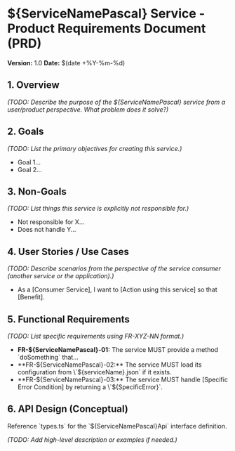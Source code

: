 # ${ServiceNamePascal} Service - Product Requirements Document (PRD)

**Version:** 1.0
**Date:** $(date +%Y-%m-%d)

## 1. Overview

*(TODO: Describe the purpose of the ${ServiceNamePascal} service from a user/product perspective. What problem does it solve?)*

## 2. Goals

*(TODO: List the primary objectives for creating this service.)*
*   Goal 1...
*   Goal 2...

## 3. Non-Goals

*(TODO: List things this service is explicitly *not* responsible for.)*
*   Not responsible for X...
*   Does not handle Y...

## 4. User Stories / Use Cases

*(TODO: Describe scenarios from the perspective of the service consumer (another service or the application).)*
*   As a [Consumer Service], I want to [Action using this service] so that [Benefit].

## 5. Functional Requirements

*(TODO: List specific requirements using FR-XYZ-NN format.)*
*   **FR-${ServiceNamePascal}-01:** The service MUST provide a method \`doSomething\` that...
*   **FR-${ServiceNamePascal}-02:** The service MUST load its configuration from \`${serviceName}.json\` if it exists.
*   **FR-${ServiceNamePascal}-03:** The service MUST handle [Specific Error Condition] by returning a \`${SpecificError}\`.

## 6. API Design (Conceptual)

Reference \`types.ts\` for the \`${ServiceNamePascal}Api\` interface definition.

*(TODO: Add high-level description or examples if needed.)*

